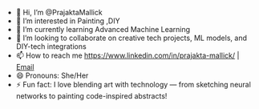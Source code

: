 - 👋 Hi, I’m @PrajaktaMallick
- 👀 I’m interested in Painting ,DIY
- 🌱 I’m currently learning Advanced Machine Learning
- 💞️ I’m looking to collaborate on creative tech projects, ML models, and DIY-tech integrations
- 📫 How to reach me https://www.linkedin.com/in/prajakta-mallick/ | [Email](mallickprajakta180@gmail.com)
- 😄 Pronouns: She/Her
- ⚡ Fun fact: I love blending art with technology — from sketching neural networks to painting code-inspired abstracts!

<!---
PrajaktaMallick/PrajaktaMallick is a ✨ special ✨ repository because its `README.md` (this file) appears on your GitHub profile.
You can click the Preview link to take a look at your changes.
--->
